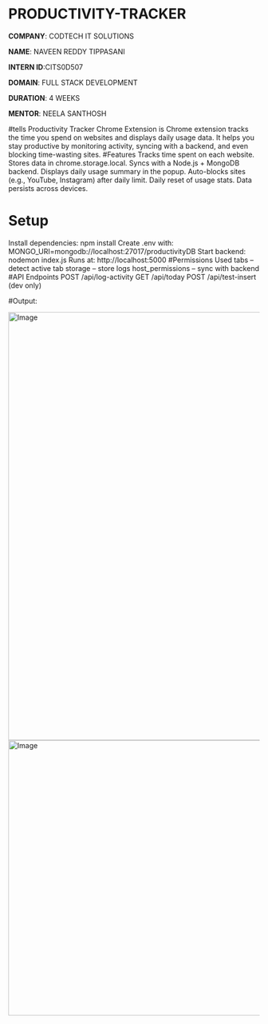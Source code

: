# PRODUCTIVITY-TRACKER

**COMPANY**: CODTECH IT SOLUTIONS

**NAME**: NAVEEN REDDY TIPPASANI

**INTERN ID**:CITS0D507

**DOMAIN**: FULL STACK DEVELOPMENT

**DURATION**: 4 WEEKS

**MENTOR**: NEELA SANTHOSH

#tells
Productivity Tracker Chrome Extension is Chrome extension tracks the time you spend on websites and displays daily usage data. It helps you stay productive by monitoring activity, syncing with a backend, and even blocking time-wasting sites.
#Features
Tracks time spent on each website.
Stores data in chrome.storage.local.
Syncs with a Node.js + MongoDB backend.
Displays daily usage summary in the popup.
Auto-blocks sites (e.g., YouTube, Instagram) after daily limit.
Daily reset of usage stats.
Data persists across devices.
# Setup
Install dependencies:
npm install
Create .env with:
MONGO_URI=mongodb://localhost:27017/productivityDB
Start backend:
nodemon index.js
Runs at: http://localhost:5000
#Permissions Used
tabs – detect active tab
storage – store logs
host_permissions – sync with backend
#API Endpoints
POST /api/log-activity
GET /api/today
POST /api/test-insert (dev only)

#Output:

<img width="1895" height="857" alt="Image" src="https://github.com/user-attachments/assets/08e5bda4-f206-4c97-ae5e-7880e2f432ec" />
<img width="663" height="551" alt="Image" src="https://github.com/user-attachments/assets/68088908-abce-4473-97fe-20579a66dd48" />




